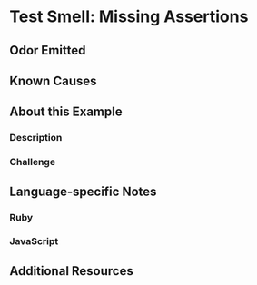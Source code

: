 # Test Smell: Missing Assertions

## Odor Emitted

## Known Causes

## About this Example

### Description

### Challenge

## Language-specific Notes

### Ruby

### JavaScript

## Additional Resources

